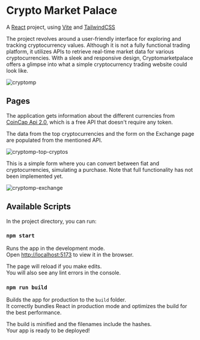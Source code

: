# Crypto Market Palace

A [React](https://react.dev/) project, using [Vite](https://vitejs.dev/) and [TailwindCSS](https://tailwindcss.com/)

The project revolves around a user-friendly interface for exploring and tracking cryptocurrency values. Although it is not a fully functional trading platform, it utilizes APIs to retrieve real-time market data for various cryptocurrencies. With a sleek and responsive design, Cryptomarketpalace offers a glimpse into what a simple cryptocurrency trading website could look like.

![cryptomp](https://github.com/carlosmths/cryptomarketpalace/assets/7840752/481a30c9-2a5c-4ac5-acca-4c7e55d4d421)

## Pages

The application gets information about the different currencies from [CoinCap Api 2.0](https://docs.coincap.io/), which is a free API that doesn't require any token.

The data from the top cryptocurrencies and the form on the Exchange page are populated from the mentioned API.

![cryptomp-top-cryptos](https://github.com/carlosmths/cryptomarketpalace/assets/7840752/7848619f-6b48-4cbe-97e6-9b768d93d11d)

This is a simple form where you can convert between fiat and cryptocurrencies, simulating a purchase. Note that full functionality has not been implemented yet.

![cryptomp-exchange](https://github.com/carlosmths/cryptomarketpalace/assets/7840752/8f2bdd89-b5be-4dc0-b082-a7da7f3da0e1)

## Available Scripts

In the project directory, you can run:

### `npm start`

Runs the app in the development mode.\
Open [http://localhost:5173](http://localhost:5173) to view it in the browser.

The page will reload if you make edits.\
You will also see any lint errors in the console.

### `npm run build`

Builds the app for production to the `build` folder.\
It correctly bundles React in production mode and optimizes the build for the best performance.

The build is minified and the filenames include the hashes.\
Your app is ready to be deployed!
